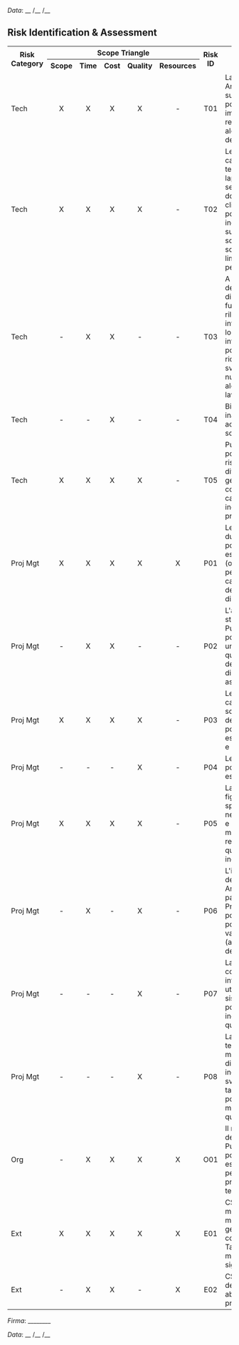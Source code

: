*Data*: __ /__ /__

## Risk Identification & Assessment

<table>
  <tr>
    <th rowspan="2">Risk Category</th>
    <th colspan="5">Scope Triangle</th>
    <th rowspan="2">Risk ID</th>
    <th rowspan="2">Risk</th>
    <th rowspan="2">Probability<br/>L/M/H</th>
    <th rowspan="2">Impact<br/>L/M/H</th>
    <th rowspan="2">Priority<br/>I/C/T</th>
  </tr>
  <tr>
    <th>Scope</th>
    <th>Time</th>
    <th>Cost</th>
    <th>Quality</th>
    <th>Resources</th>
  </tr>
  <tr>
    <td>Tech</td>
    <td align="center">X</td>
    <td align="center">X</td>
    <td align="center">X</td>
    <td align="center">X</td>
    <td align="center">-</td>
    <td align="center">T01</td>
    <td>La versione di Android installata sui tablet potrebbe impedire la realizzazione di alcuni requisiti del progetto</td>
    <td align="center">L</td>
    <td align="center">M</td>
    <td align="center">I</td>
  </tr>
  <tr>
    <td>Tech</td>
    <td align="center">X</td>
    <td align="center">X</td>
    <td align="center">X</td>
    <td align="center">X</td>
    <td align="center">-</td>
    <td align="center">T02</td>
    <td>Le caratterristiche tecniche dei laptop e del server in dotazione al cliente potrebbero incidere sull'usabilità delle soluzioni software, limitandone le performance</td>
    <td align="center">L</td>
    <td align="center">M</td>
    <td align="center">I</td>
  </tr>
  <tr>
    <td>Tech</td>
    <td align="center">-</td>
    <td align="center">X</td>
    <td align="center">X</td>
    <td align="center">-</td>
    <td align="center">-</td>
    <td align="center">T03</td>
    <td>A causa dell'anticipazione di alcune funzionalità per il rilascio di release intermedie, la loro futura integrazione potrebbe richiedere di svolgere nuovamente alcune parti di lavoro</td>
    <td align="center">L</td>
    <td align="center">L</td>
    <td align="center">I</td>
  </tr>
  <tr>
    <td>Tech</td>
    <td align="center">-</td>
    <td align="center">-</td>
    <td align="center">X</td>
    <td align="center">-</td>
    <td align="center">-</td>
    <td align="center">T04</td>
    <td>Bisogno inaspettato di acquistare software</td>
    <td align="center">L</td>
    <td align="center">M</td>
    <td align="center">I</td>
  </tr>
  <tr>
    <td>Tech</td>
    <td align="center">X</td>
    <td align="center">X</td>
    <td align="center">X</td>
    <td align="center">X</td>
    <td align="center">-</td>
    <td align="center">T05</td>
    <td>PunchCode potrebbe riscontrare difficoltà nella gestione delle comunicazioni a causa della sua inesperienza coi protocolli di rete</td>
    <td align="center">M</td>
    <td align="center">M</td>
    <td align="center">C</td>
  </tr>
  <tr>
    <td>Proj Mgt</td>
    <td align="center">X</td>
    <td align="center">X</td>
    <td align="center">X</td>
    <td align="center">X</td>
    <td align="center">X</td>
    <td align="center">P01</td>
    <td>Le stime delle durate dei task potrebbero essere inaccurate (ottimistiche o pessimistiche) a causa dell'inesperienza di PunchCode</td>
    <td align="center">M</td>
    <td align="center">H</td>
    <td align="center">T</td>
  </tr>
  <tr>
    <td>Proj Mgt</td>
    <td align="center">-</td>
    <td align="center">X</td>
    <td align="center">X</td>
    <td align="center">-</td>
    <td align="center">-</td>
    <td align="center">P02</td>
    <td>L'assenza di dati storici da parte di PunchCode potrebbe causare un'errata quantificazione delle probabilità di perdite associate ai rischi</td>
    <td align="center">M</td>
    <td align="center">M</td>
    <td align="center">C</td>
  </tr>
  <tr>
    <td>Proj Mgt</td>
    <td align="center">X</td>
    <td align="center">X</td>
    <td align="center">X</td>
    <td align="center">X</td>
    <td align="center">-</td>
    <td align="center">P03</td>
    <td>Le richieste di cambiamento di scope da parte del committente potrebbero essere frequenti e significative</td>
    <td align="center">M</td>
    <td align="center">M</td>
    <td align="center">C</td>
  </tr>
  <tr>
    <td>Proj Mgt</td>
    <td align="center">-</td>
    <td align="center">-</td>
    <td align="center">-</td>
    <td align="center">X</td>
    <td align="center">-</td>
    <td align="center">P04</td>
    <td>Le assunzioni potrebbero essere inaccurate</td>
    <td align="center">L</td>
    <td align="center">L</td>
    <td align="center">I</td>
  </tr>
  <tr>
    <td>Proj Mgt</td>
    <td align="center">X</td>
    <td align="center">X</td>
    <td align="center">X</td>
    <td align="center">X</td>
    <td align="center">-</td>
    <td align="center">P05</td>
    <td>La mancanza di figure specializzate nella conduzione e gestione dei meeting potrebbe rendere quest'ultimi inefficienti</td>
    <td align="center">M</td>
    <td align="center">M</td>
    <td align="center">C</td>
  </tr>
  <tr>
    <td>Proj Mgt</td>
    <td align="center">-</td>
    <td align="center">X</td>
    <td align="center">-</td>
    <td align="center">X</td>
    <td align="center">-</td>
    <td align="center">P06</td>
    <td>L'interpretazione del ruolo di Architetto da parte di un Project Manager potrebbe non portare ai vantaggi attesi (anche a causa dell'inesperienza)</td>
    <td align="center">M</td>
    <td align="center">M</td>
    <td align="center">C</td>
  </tr>
  <tr>
    <td>Proj Mgt</td>
    <td align="center">-</td>
    <td align="center">-</td>
    <td align="center">-</td>
    <td align="center">X</td>
    <td align="center">-</td>
    <td align="center">P07</td>
    <td>La scarsa competenza informatica degli utilizzatori del sistema potrebbe portare a un uso inefficiente di quest'ultimo</td>
    <td align="center">M</td>
    <td align="center">M</td>
    <td align="center">C</td>
  </tr>
  <tr>
    <td>Proj Mgt</td>
    <td align="center">-</td>
    <td align="center">-</td>
    <td align="center">-</td>
    <td align="center">X</td>
    <td align="center">-</td>
    <td align="center">P08</td>
    <td>La scrittura di test da parte del medesimo dipendente incaricato dello svolgimento del task potrebbe portare a una minor qualità di questi</td>
    <td align="center">M</td>
    <td align="center">M</td>
    <td align="center">C</td>
  </tr>
  <tr>
    <td>Org</td>
    <td align="center">-</td>
    <td align="center">X</td>
    <td align="center">X</td>
    <td align="center">X</td>
    <td align="center">X</td>
    <td align="center">O01</td>
    <td>Il ridotto numero dei dipendenti di PunchCode potrebbe non essere sufficiente per affrontare il progetto nei tempi concordati</td>
    <td align="center">M</td>
    <td align="center">H</td>
    <td align="center">T</td>
  </tr>
  <tr>
    <td>Ext</td>
    <td align="center">X</td>
    <td align="center">X</td>
    <td align="center">X</td>
    <td align="center">X</td>
    <td align="center">X</td>
    <td align="center">E01</td>
    <td>CSEN potrebbe modificare le modalità di gestione delle competizioni di Taekwondo in maniera significativa</td>
    <td align="center">L</td>
    <td align="center">H</td>
    <td align="center">C</td>
  </tr>
  <tr>
    <td>Ext</td>
    <td align="center">-</td>
    <td align="center">X</td>
    <td align="center">X</td>
    <td align="center">-</td>
    <td align="center">X</td>
    <td align="center">E02</td>
    <td>CSEN potrebbe decidere di abortire il progetto</td>
    <td align="center">L</td>
    <td align="center">H</td>
    <td align="center">C</td>
  </tr>
</table>

*Firma*: ________

*Data*: __ /__ /__